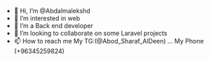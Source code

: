 - 👋 Hi, I’m @Abdalmalekshd
- 👀 I’m interested in web 
- 🌱 I’m a Back end developer
- 💞️ I’m looking to collaborate on some Laravel projects
- 📫 How to reach me My TG:(@Abod_Sharaf_AlDeen) ... My Phone (+96345259824) 

<!---
Abdalmalekshd/Abdalmalekshd is a ✨ special ✨ repository because its `README.md` (this file) appears on your GitHub profile.
You can click the Preview link to take a look at your changes.
--->
